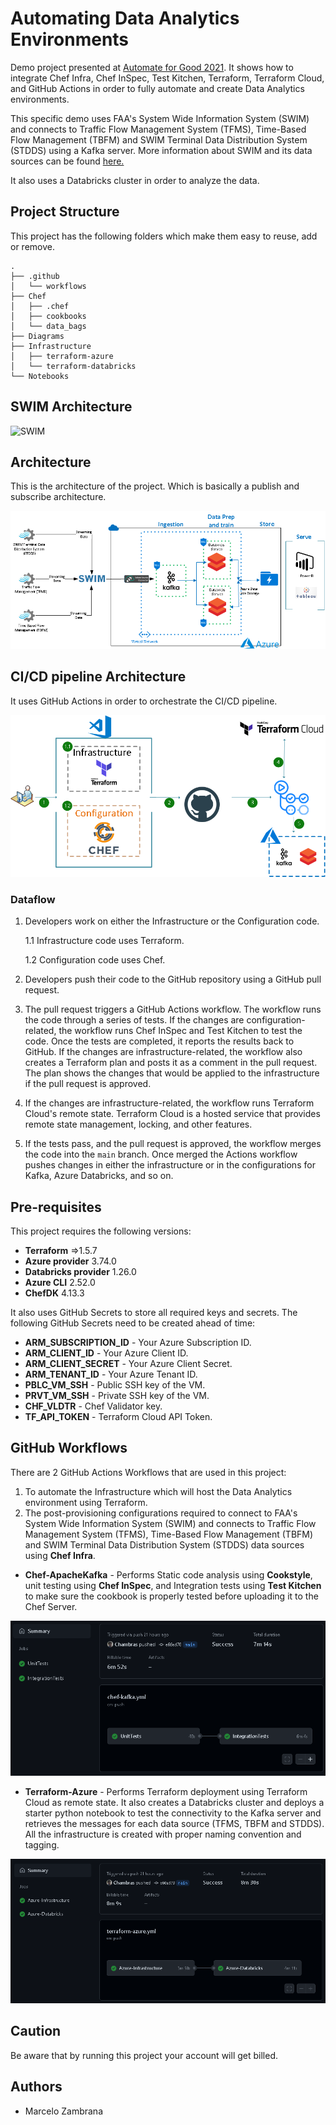 
# Automating Data Analytics Environments

Demo project presented at [Automate for Good 2021](https://chef-hackathon.devpost.com/).
It shows how to integrate Chef Infra, Chef InSpec, Test Kitchen, Terraform, Terraform Cloud, and GitHub Actions in order to fully automate and create Data Analytics environments.

This specific demo uses FAA's System Wide Information System (SWIM) and connects to Traffic Flow Management System (TFMS), Time-Based Flow Management (TBFM) and SWIM Terminal Data Distribution System (STDDS) using a Kafka server.
More information about SWIM and its data sources can be found [here.](https://www.faa.gov/air_traffic/technology/swim/)

It also uses a Databricks cluster in order to analyze the data.

## Project Structure

This project has the following folders which make them easy to reuse, add or remove.

```ssh
.
├── .github
│   └── workflows
├── Chef
│   ├── .chef
│   ├── cookbooks
│   └── data_bags
├── Diagrams
├── Infrastructure
│   ├── terraform-azure
│   └── terraform-databricks
└── Notebooks
```

## SWIM Architecture

![SWIM](https://www.aviationtoday.com/wp-content/uploads/2015/10/FAA20SWIM.png)

## Architecture

This is the architecture of the project. Which is basically a publish and subscribe architecture.

![Architecture](Diagrams/Architecture.png)

## CI/CD pipeline Architecture

It uses GitHub Actions in order to orchestrate the CI/CD pipeline.

![CI/CD](Diagrams/CICDArchitecture.png)

### Dataflow

1. Developers work on either the Infrastructure or the Configuration code.

   1.1 Infrastructure code uses Terraform.

   1.2 Configuration code uses Chef.

2. Developers push their code to the GitHub repository using a GitHub pull request.

3. The pull request triggers a GitHub Actions workflow. The workflow runs the code through a series of tests. If the changes are configuration-related, the workflow runs Chef InSpec and Test Kitchen to test the code. Once the tests are completed, it reports the results back to GitHub. If the changes are infrastructure-related, the workflow also creates a Terraform plan and posts it as a comment in the pull request. The plan shows the changes that would be applied to the infrastructure if the pull request is approved.

4. If the changes are infrastructure-related, the workflow runs Terraform Cloud's remote state. Terraform Cloud is a hosted service that provides remote state management, locking, and other features.

5. If the tests pass, and the pull request is approved, the workflow merges the code into the `main` branch. Once merged the Actions workflow pushes changes in either the infrastructure or in the configurations for Kafka, Azure Databricks, and so on.

## Pre-requisites

This project requires the following versions:

- **Terraform** =>1.5.7
- **Azure provider** 3.74.0
- **Databricks provider** 1.26.0
- **Azure CLI** 2.52.0
- **ChefDK** 4.13.3

It also uses GitHub Secrets to store all required keys and secrets. The following GitHub Secrets need to be created ahead of time:

- **ARM_SUBSCRIPTION_ID** - Your Azure Subscription ID.
- **ARM_CLIENT_ID** - Your Azure Client ID.
- **ARM_CLIENT_SECRET** - Your Azure Client Secret.
- **ARM_TENANT_ID** - Your Azure Tenant ID.
- **PBLC_VM_SSH** - Public SSH key of the VM.
- **PRVT_VM_SSH** - Private SSH key of the VM.
- **CHF_VLDTR** - Chef Validator key.
- **TF_API_TOKEN** - Terraform Cloud API Token.

## GitHub Workflows

There are 2 GitHub Actions Workflows that are used in this project:

1. To automate the Infrastructure which will host the Data Analytics environment using Terraform.
2. The post-provisioning configurations required to connect to FAA's System Wide Information System (SWIM) and connects to Traffic Flow Management System (TFMS), Time-Based Flow Management (TBFM) and SWIM Terminal Data Distribution System (STDDS) data sources using **Chef Infra**.

- **Chef-ApacheKafka** - Performs Static code analysis using **Cookstyle**, unit testing using **Chef InSpec**, and Integration tests using **Test Kitchen** to make sure the cookbook is properly tested before uploading it to the Chef Server.

![Chef-ApacheKafka](Diagrams/Chef-ApacheKafka.png)

- **Terraform-Azure** - Performs Terraform deployment using Terraform Cloud as remote state. It also creates a Databricks cluster and deploys a starter python notebook to test the connectivity to the Kafka server and retrieves the messages for each data source (TFMS, TBFM and STDDS). All the infrastructure is created with proper naming convention and tagging.

![Terraform-Azure](Diagrams/Terraform-Azure.png)

## Caution

Be aware that by running this project your account will get billed.

## Authors

- Marcelo Zambrana
